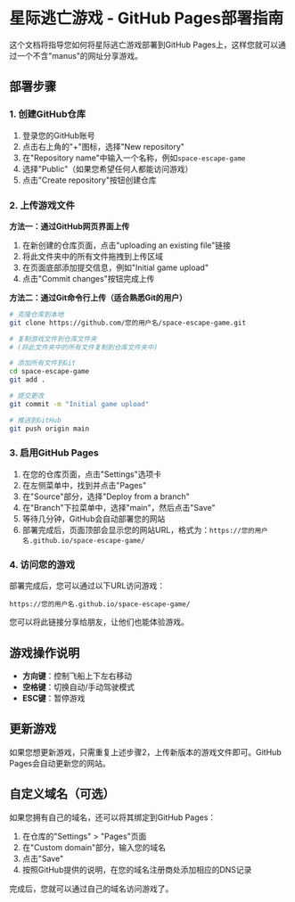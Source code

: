 # 星际逃亡游戏 - GitHub Pages部署指南

这个文档将指导您如何将星际逃亡游戏部署到GitHub Pages上，这样您就可以通过一个不含"manus"的网址分享游戏。

## 部署步骤

### 1. 创建GitHub仓库

1. 登录您的GitHub账号
2. 点击右上角的"+"图标，选择"New repository"
3. 在"Repository name"中输入一个名称，例如`space-escape-game`
4. 选择"Public"（如果您希望任何人都能访问游戏）
5. 点击"Create repository"按钮创建仓库

### 2. 上传游戏文件

**方法一：通过GitHub网页界面上传**

1. 在新创建的仓库页面，点击"uploading an existing file"链接
2. 将此文件夹中的所有文件拖拽到上传区域
3. 在页面底部添加提交信息，例如"Initial game upload"
4. 点击"Commit changes"按钮完成上传

**方法二：通过Git命令行上传（适合熟悉Git的用户）**

```bash
# 克隆仓库到本地
git clone https://github.com/您的用户名/space-escape-game.git

# 复制游戏文件到仓库文件夹
# (将此文件夹中的所有文件复制到仓库文件夹中)

# 添加所有文件到Git
cd space-escape-game
git add .

# 提交更改
git commit -m "Initial game upload"

# 推送到GitHub
git push origin main
```

### 3. 启用GitHub Pages

1. 在您的仓库页面，点击"Settings"选项卡
2. 在左侧菜单中，找到并点击"Pages"
3. 在"Source"部分，选择"Deploy from a branch"
4. 在"Branch"下拉菜单中，选择"main"，然后点击"Save"
5. 等待几分钟，GitHub会自动部署您的网站
6. 部署完成后，页面顶部会显示您的网站URL，格式为：`https://您的用户名.github.io/space-escape-game/`

### 4. 访问您的游戏

部署完成后，您可以通过以下URL访问游戏：

```
https://您的用户名.github.io/space-escape-game/
```

您可以将此链接分享给朋友，让他们也能体验游戏。

## 游戏操作说明

- **方向键**：控制飞船上下左右移动
- **空格键**：切换自动/手动驾驶模式
- **ESC键**：暂停游戏

## 更新游戏

如果您想更新游戏，只需重复上述步骤2，上传新版本的游戏文件即可。GitHub Pages会自动更新您的网站。

## 自定义域名（可选）

如果您拥有自己的域名，还可以将其绑定到GitHub Pages：

1. 在仓库的"Settings" > "Pages"页面
2. 在"Custom domain"部分，输入您的域名
3. 点击"Save"
4. 按照GitHub提供的说明，在您的域名注册商处添加相应的DNS记录

完成后，您就可以通过自己的域名访问游戏了。
